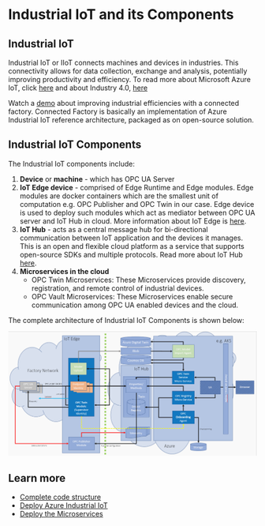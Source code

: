 # Industrial IoT and its Components

## Industrial IoT

Industrial IoT or IIoT connects machines and devices in industries. This connectivity allows for data collection, exchange and analysis, potentially  improving productivity and efficiency. To read more about Microsoft Azure IoT, click [here](https://azure.microsoft.com/overview/iot/) and about Industry 4.0, [here](https://azure.microsoft.com/overview/iot/industry/discrete-manufacturing/)

Watch a [demo](https://azure.microsoft.com/features/iot-accelerators/connected-factory/) about improving industrial efficiencies with a connected factory. Connected Factory is basically an implementation of Azure Industrial IoT reference architecture, packaged as on open-source solution.

## Industrial IoT Components

The Industrial IoT components include:

1. **Device** or **machine** - which has OPC UA Server
2. **IoT Edge device** - comprised of Edge Runtime and Edge modules. Edge modules are docker containers which are the smallest unit of computation e.g. OPC Publisher and OPC Twin in our case. Edge device is used to deploy such modules which act as mediator between OPC UA server and IoT Hub in cloud. More information about IoT Edge is [here](https://docs.microsoft.com/azure/iot-edge/about-iot-edge).
3. **IoT Hub** - acts as a central message hub for bi-directional communication between IoT application and the devices it manages. This is an open and flexible cloud platform as a service that supports open-source SDKs and multiple protocols. Read more about IoT Hub [here](https://azure.microsoft.com/services/iot-hub/).
4. **Microservices in the cloud**
   * OPC Twin Microservices: These Microservices provide discovery, registration, and remote control of industrial devices.
   * OPC Vault Microservices: These Microservices enable secure communication among OPC UA enabled devices and the cloud.  

The complete architecture of Industrial IoT Components is shown below:

![architecture](media/architecture.PNG)

## Learn more

* [Complete code structure](code-structure.md)
* [Deploy Azure Industrial IoT](readme.md)
* [Deploy the Microservices](howto-deploy-microservices.md)
